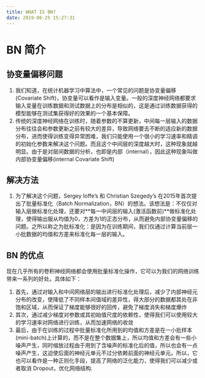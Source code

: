 ```yaml
---
title: WHAT IS BN?
date: 2019-06-25 15:27:31
---
```


# BN 简介
## 协变量偏移问题
1. 我们知道，在统计机器学习中算法中，一个常见的问题是协变量偏移(Covariate Shift)，协变量可以看作是输入变量。一般的深度神经网络都要求输入变量在训练数据和测试数据上的分布是相似的，这是通过训练数据获得的模型能够在测试集获得好的效果的一个基本保障。
2. 传统的深度神经网络在训练时，随着参数的不算更新，中间每一层输入的数据分布往往会和参数更新之前有较大的差异，导致网络要去不断的适应新的数据分布，进而使得训练变得异常困难，我们只能使用一个很小的学习速率和精调的初始化参数来解决这个问题。而且这个中间层的深度越大时，这种现象就越明显。由于是对层间数据的分析，也即是内部（internal），因此这种现象叫做内部协变量偏移(internal Covariate Shift)
## 解决方法
1. 为了解决这个问题，Sergey Ioffe’s 和 Christian Szegedy’s 在2015年首次提出了批量标准化（Batch Normalization，BN）的想法。该想法是：不仅仅对输入层做标准化处理，还要对**每一中间层的输入(激活函数前)**做标准化处理，使得输出服从均值为0，方差为1的正态分布，从而避免内部协变量偏移的问题。之所以称之为批标准化：是因为在训练期间，我们仅通过计算当前层一小批数据的均值和方差来标准化每一层的输入。
## BN 的优点
现在几乎所有的卷积神经网络都会使用批量标准化操作，它可以为我们的网络训练带来一系列的好处。具体如下：
1. 首先，通过对输入和中间网络层的输出进行标准化处理后，减少了内部神经元分布的改变，使降低了不同样本间值域的差异性，得大部分的数据都其处在非饱和区域，从而保证了梯度能够很好的回传，避免了梯度消失和梯度爆炸
2. 其次，通过减少梯度对参数或其初始值尺度的依赖性，使得我们可以使用较大的学习速率对网络进行训练，从而加速网络的收敛
3. 最后，由于在训练的过程中批量标准化所用到的均值和方差是在一小批样本(mini-batch)上计算的，而不是在整个数据集上，所以均值和方差会有一些小噪声产生，同时缩放过程由于用到了含噪声的标准化后的值，所以也会有一点噪声产生，这迫使后面的神经元单元不过分依赖前面的神经元单元。所以，它也可以看作是一种正则化手段，提高了网络的泛化能力，使得我们可以减少或者取消 Dropout，优化网络结构.